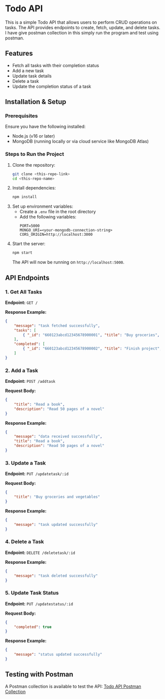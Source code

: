 # Todo API

This is a simple Todo API that allows users to perform CRUD operations on tasks. The API provides endpoints to create, fetch, update, and delete tasks.
I have give postman collection in this simply run the program and test using postman.

## Features
- Fetch all tasks with their completion status
- Add a new task
- Update task details
- Delete a task
- Update the completion status of a task

## Installation & Setup

### Prerequisites
Ensure you have the following installed:
- Node.js (v16 or later)
- MongoDB (running locally or via cloud service like MongoDB Atlas)

### Steps to Run the Project
1. Clone the repository:
   ```sh
   git clone <this-repo-link>
   cd <this-repo-name>
   ```
2. Install dependencies:
   ```sh
   npm install
   ```
3. Set up environment variables:
   - Create a `.env` file in the root directory
   - Add the following variables:
     ```env
     PORT=5000
     MONGO_URI=<your-mongodb-connection-string>
     CORS_ORIGIN=http://localhost:3000
     ```
4. Start the server:
   ```sh
   npm start
   ```
   The API will now be running on `http://localhost:5000`.

## API Endpoints

### 1. Get All Tasks
**Endpoint:** `GET /`

**Response Example:**
```json
{
    "message": "task fetched successfully",
    "tasks": [
        { "_id": "660123abcd12345678900001", "title": "Buy groceries", "description": "Milk, eggs, bread", "completed": false }
    ],
    "completed": [
        { "_id": "660123abcd12345678900002", "title": "Finish project", "description": "Complete backend API", "completed": true }
    ]
}
```

### 2. Add a Task
**Endpoint:** `POST /addtask`

**Request Body:**
```json
{
    "title": "Read a book",
    "description": "Read 50 pages of a novel"
}
```
**Response Example:**
```json
{
    "message": "data received successfully",
    "title": "Read a book",
    "description": "Read 50 pages of a novel"
}
```

### 3. Update a Task
**Endpoint:** `PUT /updatetask/:id`

**Request Body:**
```json
{
    "title": "Buy groceries and vegetables"
}
```
**Response Example:**
```json
{
    "message": "task updated successfully"
}
```

### 4. Delete a Task
**Endpoint:** `DELETE /deletetask/:id`

**Response Example:**
```json
{
    "message": "task deleted successfully"
}
```

### 5. Update Task Status
**Endpoint:** `PUT /updatestatus/:id`

**Request Body:**
```json
{
    "completed": true
}
```
**Response Example:**
```json
{
    "message": "status updated successfully"
}
```

## Testing with Postman
A Postman collection is available to test the API:
[Todo API Postman Collection](https://todo-api-9982.postman.co/workspace/11325559-93f6-4962-a953-2d4c9cecdbce/collection/39236614-1f820219-0938-4e87-874a-4b3797f77057?action=share&source=collection_link&creator=39236614)


